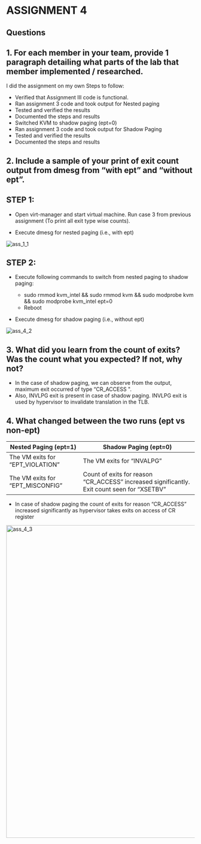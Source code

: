 # ASSIGNMENT 4

## Questions
## 1. For each member in your team, provide 1 paragraph detailing what parts of the lab that member implemented / researched.
I did the assignment on my own
Steps to follow:
  * Verified that Assignment III code is functional.
  * Ran assignment 3 code and took output for Nested paging 
  * Tested and verified the results
  * Documented the steps and results
  * Switched KVM to shadow paging (ept=0)
  * Ran assignment 3 code and took output for Shadow Paging 
  * Tested and verified the results
  * Documented the steps and results
  
## 2. Include a sample of your print of exit count output from dmesg from “with ept” and “without ept”.

## STEP 1:
  * Open virt-manager and start virtual machine. Run case 3 from previous assignment (To print all exit type wise counts). 

  * Execute dmesg for nested paging (i.e., with ept)
  
  ![ass_1_1](https://user-images.githubusercontent.com/15766915/166091694-4ee379b8-7acb-4710-9926-c6ff1e367ca2.png)

  
## STEP 2: 	

 * Execute following commands to switch from nested paging to shadow paging:  
	
   *	sudo rmmod kvm_intel && sudo rmmod kvm && sudo modprobe kvm && sudo modprobe kvm_intel ept=0
   *	Reboot
 
 * Execute dmesg for shadow paging (i.e., without ept)
 
 ![ass_4_2](https://user-images.githubusercontent.com/15766915/166091699-c5bb9a6c-1a66-44a2-8d61-5a413de11343.png)


## 3. What did you learn from the count of exits? Was the count what you expected? If not, why not?

- In the case of shadow paging, we can observe from the output, maximum exit occurred of type “CR_ACCESS ".
- Also, INVLPG exit is present in case of shadow paging. INVLPG exit is used by hypervisor to invalidate translation in the TLB.

## 4. What changed between the two runs (ept vs non-ept)

Nested Paging (ept=1)             |  Shadow Paging (ept=0)
----------------------------------| ---------------------------------
The VM exits for “EPT_VIOLATION”  | The VM exits for “INVALPG”
The VM exits for “EPT_MISCONFIG”  | Count of exits for reason “CR_ACCESS” increased significantly. Exit count seen for “XSETBV”
                                  
* In case of shadow paging the count of exits for reason “CR_ACCESS” increased significantly as hypervisor takes exits on access of CR register


<img width="836" alt="ass_4_3" src="https://user-images.githubusercontent.com/15766915/166091701-1808fb56-ffd6-41ba-8869-beddc71e1a52.png">




